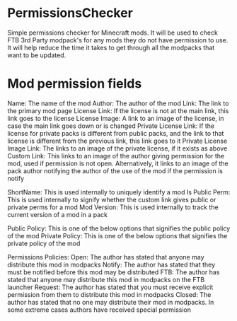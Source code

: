 PermissionsChecker
==================

Simple permissions checker for Minecraft mods. It will be used to check FTB 3rd Party modpack's for any mods they do not have permission to use. It will help reduce the time it takes to get through all the modpacks that want to be updated.


Mod permission fields
=====================

Name: The name of the mod
Author: The author of the mod
Link: The link to the primary mod page
License Link: If the license is not at the main link, this link goes to the license
License Image: A link to an image of the license, in case the main link goes down or is changed
Private License Link: If the license for private packs is different from public packs, and the link to that license is different from the previous link, this link goes to it
Private License Image Link: The links to an image of the private license, if it exists as above
Custom Link: This links to an image of the author giving permission for the mod, used if permission is not open. Alternatively, it links to an image of the pack author notifying the author of the use of the mod if the permission is notify

ShortName: This is used internally to uniquely identify a mod
Is Public Perm: This is used internally to signify whether the custom link gives public or private perms for a mod
Mod Version: This is used internally to track the current version of a mod in a pack

Public Policy: This is one of the below options that signifies the public policy of the mod
Private Policy: This is one of the below options that signifies the private policy of the mod

Permissions Policies:
Open: The author has stated that anyone may distribute this mod in modpacks
Notify: The author has stated that they must be notified before this mod may be distributed
FTB: The author has stated that anyone may distribute this mod in modpacks on the FTB launcher
Request: The author has stated that you must receive explicit permission from them to distribute this mod in modpacks
Closed: The author has stated that no one may distribute their mod in modpacks. In some extreme cases authors have received special permission